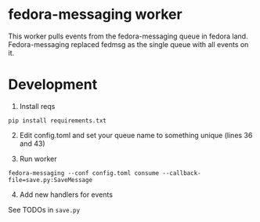 # fedora-messaging worker

This worker pulls events from the fedora-messaging queue in fedora land. Fedora-messaging replaced fedmsg as the single queue with all events on it.

# Development

1. Install reqs

```
pip install requirements.txt
```

2. Edit config.toml and set your queue name to something unique (lines 36 and 43)

3. Run worker

```
fedora-messaging --conf config.toml consume --callback-file=save.py:SaveMessage
```

4. Add new handlers for events

See TODOs in `save.py`
